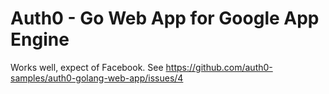 # Auth0 - Go Web App for Google App Engine

Works well, expect of Facebook. See https://github.com/auth0-samples/auth0-golang-web-app/issues/4
